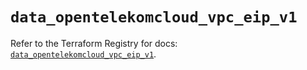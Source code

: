 # `data_opentelekomcloud_vpc_eip_v1`

Refer to the Terraform Registry for docs: [`data_opentelekomcloud_vpc_eip_v1`](https://registry.terraform.io/providers/opentelekomcloud/opentelekomcloud/1.36.7/docs/data-sources/vpc_eip_v1).
